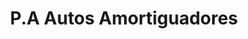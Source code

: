 ---
title: "P.A Autos Amortiguadores"
url: /bogota-d-c/p-a-autos-amortiguadores/
shop: Autowerkstatt
---